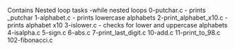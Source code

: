 Contains Nested loop tasks -while nested loops
0-putchar.c - prints _putchar
1-alphabet.c - prints lowercase alphabets
2-print_alphabet_x10.c - prints alphabet x10
3-islower.c - checks for lower and uppercase alphabets
4-isalpha.c
5-sign.c
6-abs.c
7-print_last_digit.c
10-add.c
11-print_to_98.c
102-fibonacci.c
